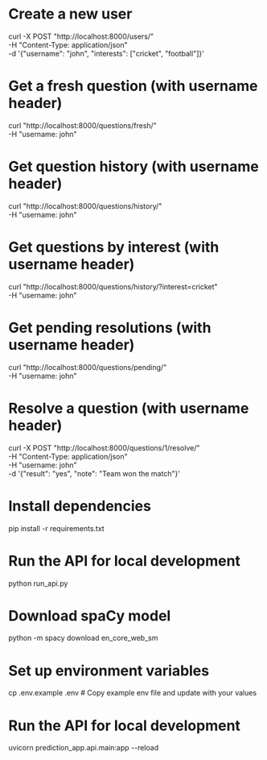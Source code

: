 # Create a new user
curl -X POST "http://localhost:8000/users/" \
     -H "Content-Type: application/json" \
     -d '{"username": "john", "interests": ["cricket", "football"]}'

# Get a fresh question (with username header)
curl "http://localhost:8000/questions/fresh/" \
     -H "username: john"

# Get question history (with username header)
curl "http://localhost:8000/questions/history/" \
     -H "username: john"

# Get questions by interest (with username header)
curl "http://localhost:8000/questions/history/?interest=cricket" \
     -H "username: john"

# Get pending resolutions (with username header)
curl "http://localhost:8000/questions/pending/" \
     -H "username: john"

# Resolve a question (with username header)
curl -X POST "http://localhost:8000/questions/1/resolve/" \
     -H "Content-Type: application/json" \
     -H "username: john" \
     -d '{"result": "yes", "note": "Team won the match"}'

# Install dependencies
pip install -r requirements.txt

# Run the API for local development
python run_api.py

# Download spaCy model
python -m spacy download en_core_web_sm

# Set up environment variables
cp .env.example .env  # Copy example env file and update with your values

# Run the API for local development
uvicorn prediction_app.api.main:app --reload